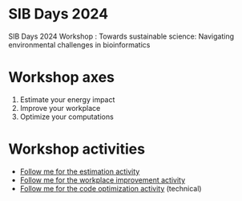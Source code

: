 # SIB Days 2024
SIB Days 2024 Workshop : Towards sustainable science: Navigating environmental challenges in bioinformatics

# Workshop axes

1) Estimate your energy impact
2) Improve your workplace
3) Optimize your computations

# Workshop activities

- [Follow me for the estimation activity](measure_estimate/README.md)
- [Follow me for the workplace improvement activity](workplace/README.md)
- [Follow me for the code optimization activity](optimize_code/README.md) (technical)